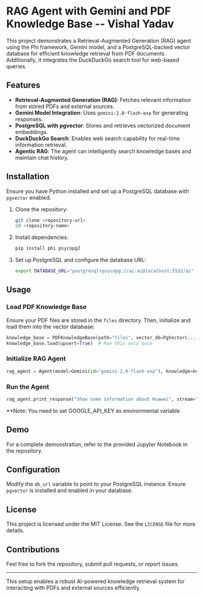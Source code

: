 # RAG Agent with Gemini and PDF Knowledge Base                                                                        -- Vishal Yadav 

This project demonstrates a Retrieval-Augmented Generation (RAG) agent using the Phi framework, Gemini model, and a PostgreSQL-backed vector database for efficient knowledge retrieval from PDF documents. Additionally, it integrates the DuckDuckGo search tool for web-based queries.

## Features
- **Retrieval-Augmented Generation (RAG)**: Fetches relevant information from stored PDFs and external sources.
- **Gemini Model Integration**: Uses `gemini-2.0-flash-exp` for generating responses.
- **PostgreSQL with pgvector**: Stores and retrieves vectorized document embeddings.
- **DuckDuckGo Search**: Enables web search capability for real-time information retrieval.
- **Agentic RAG**: The agent can intelligently search knowledge bases and maintain chat history.

## Installation

Ensure you have Python installed and set up a PostgreSQL database with `pgvector` enabled.

1. Clone the repository:
   ```sh
   git clone <repository-url>
   cd <repository-name>
   ```

2. Install dependencies:
   ```sh
   pip install phi psycopg2
   ```

3. Set up PostgreSQL and configure the database URL:
   ```sh
   export DATABASE_URL="postgresql+psycopg://ai:ai@localhost:5532/ai"
   ```

## Usage

### Load PDF Knowledge Base
Ensure your PDF files are stored in the `files` directory. Then, initialize and load them into the vector database:

```python
knowledge_base = PDFKnowledgeBase(path="files", vector_db=PgVector(...))
knowledge_base.load(upsert=True)  # Run this only once
```

### Initialize RAG Agent

```python
rag_agent = Agent(model=Gemini(id="gemini-2.0-flash-exp"), knowledge=knowledge_base, tools=[DuckDuckGo], ...)
```

### Run the Agent

```python
rag_agent.print_response("Show some information about Huawei", stream=True)
```
**Note: You need to set GOOGLE_API_KEY as environmental variable

## Demo
For a complete demonstration, refer to the provided Jupyter Notebook in the repository.

## Configuration
Modify the `db_url` variable to point to your PostgreSQL instance. Ensure `pgvector` is installed and enabled in your database.

## License
This project is licensed under the MIT License. See the `LICENSE` file for more details.

## Contributions
Feel free to fork the repository, submit pull requests, or report issues.

---
This setup enables a robust AI-powered knowledge retrieval system for interacting with PDFs and external sources efficiently.


